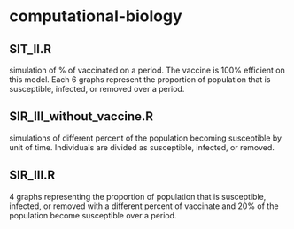 
# computational-biology

## SIT_II.R

simulation of % of vaccinated on a period. The vaccine is 100% efficient on this model. Each 6 graphs represent the proportion of 
population that is susceptible, infected, or removed over a period.


## SIR_III_without_vaccine.R

simulations of different percent of the population becoming susceptible by unit of time. Individuals are divided as susceptible, infected, or removed. 

## SIR_III.R

4 graphs representing the proportion of population that is susceptible, infected, or removed with a different percent of vaccinate and 20% 
of the population become susceptible over a period.

